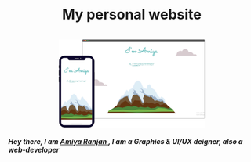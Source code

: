 <h1 align="center">
 <br> 
    My personal website
 <br>
 <br>
    <img src="https://github.com/amiyapati/New-Web-not-responsive-/blob/main/comopnents/ll.svg" height="180" align="center" />
<h5> Hey there, I am <a href="https://www.instagram.com/amiya_ranjan._/?hl=en"> <b><i>Amiya Ranjan</i><b> </a>, I am a Graphics & UI/UX deigner, also a web-developer
